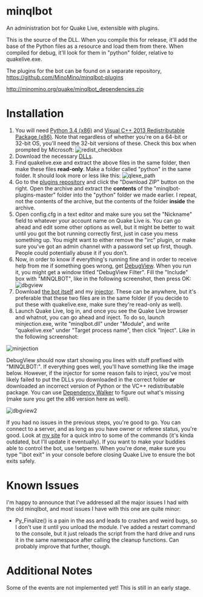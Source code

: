 minqlbot
========

An administration bot for Quake Live, extensible with plugins.

This is the source of the DLL. When you compile this for release, it'll add the base of the Python
files as a resource and load them from there. When compiled for debug, it'll look for them in
"python" folder, relative to quakelive.exe.

The plugins for the bot can be found on a separate repository, https://github.com/MinoMino/minqlbot-plugins

http://minomino.org/quake/minqlbot_dependencies.zip


Installation
============

1. You will need [Python 3.4 (x86)](https://www.python.org/ftp/python/3.4.2/python-3.4.2.msi) and [Visual C++ 2013 Redistributable Package (x86)](http://www.microsoft.com/en-us/download/details.aspx?id=40784). Note that regardless of whether you're on a 64-bit or 32-bit OS, you'll need the 32-bit versions of these. Check this box when prompted by Microsoft: ![redist_checkbox]
2. Download the necessary [DLLs](http://minomino.org/quake/minqlbot_dependencies.zip).
3. Find quakelive.exe and extract the above files in the same folder, then make these files __read-only__. Make a folder called "python" in the same folder. It should look more or less like this: ![qlexe_path]
4. Go to the [plugins repository](https://github.com/MinoMino/minqlbot-plugins) and click the "Download ZIP" button on the right. Open the archive and extract the __contents__ of the "minqlbot-plugins-master" folder into the "python" folder we made earlier. I repeat, not the contents of the archive, but the contents of the folder __inside__ the archive.
5. Open config.cfg in a text editor and make sure you set the "Nickname" field to whatever your account name on Quake Live is. You can go ahead and edit some other options as well, but it might be better to wait until you got the bot running correctly first, just in case you mess something up. You might want to either remove the "irc" plugin, or make sure you've got an admin channel with a password set up first, though. People could potentially abuse it if you don't.
6. Now, in order to know if everything's running fine and in order to receive help from me if something goes wrong, get [DebugView](http://technet.microsoft.com/en-us/sysinternals/bb896647.aspx). When you run it, you might get a window titled "DebugView Filter". Fill the "Include" box with "MINQLBOT", like in the following screenshot, then press OK: ![dbgview]
7. Download [the bot itself](http://minomino.org/quake/minqlbot.dll) and my [injector](http://minomino.org/quake/Minjection.exe). These can be anywhere, but it's preferable that these two files are in the same folder (if you decide to put these with quakelive.exe, make sure they're read-only as well).
8. Launch Quake Live, log in, and once you see the Quake Live browser and whatnot, you can go ahead and inject. To do so, launch minjection.exe, write "minqlbot.dll" under "Module", and write "quakelive.exe" under "Target process name", then click "Inject". Like in the following screenshot:

![minjection]

DebugView should now start showing you lines with stuff prefixed with "MINQLBOT:". If everything goes well, you'll have something like the image below. However, if the injector for some reason fails to inject, you've most likely failed to put the DLLs you downloaded in the correct folder __or__ downloaded an incorrect version of Python or the VC++ redistributable package. You can use [Dependency Walker](http://www.dependencywalker.com/) to figure out what's missing (make sure you get the x86 version here as well).

![dbgview2]


If you had no issues in the previous steps, you're good to go. You can connect to a server, and as long as you have owner or referee status, you're good. Look at [my site](http://minomino.org/quake/) for a quick intro to some of the commands (it's kinda outdated, but I'll update it eventually). If you want to make your buddies able to control the bot, use !setperm. When you're done, make sure you type "\bot exit" in your console before closing Quake Live to ensure the bot exits safely.


Known Issues
============

I'm happy to announce that I've addressed all the major issues I had with the old minqlbot, and most issues
I have with this one are quite minor:
* Py_Finalize() is a pain in the ass and leads to crashes and weird bugs, so I don't use it until you unload the module.
I've added a restart command to the console, but it just reloads the script from the hard drive and runs it in
the same namespace after calling the cleanup functions. Can probably improve that further, though.


Additional Notes
================
Some of the events are not implemented yet! This is still in an early stage.

[redist_checkbox]:http://minomino.org/screenshots/2015-01-02_19-45-39.png
[qlexe_path]:http://minomino.org/screenshots/2015-01-02_19-56-57.png
[dbgview]:http://minomino.org/screenshots/2015-01-02_20-17-42.png
[dbgview2]:http://minomino.org/screenshots/2015-01-02_20-38-15.png
[minjection]:http://minomino.org/screenshots/2015-01-02_20-23-35.png
